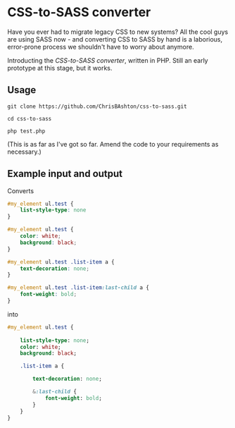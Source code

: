 # CSS-to-SASS converter

Have you ever had to migrate legacy CSS to new systems? All the cool guys are using SASS now - and converting CSS to SASS by hand is a laborious, error-prone process we shouldn't have to worry about anymore.

Introducting the *CSS-to-SASS converter*, written in PHP. Still an early prototype at this stage, but it works.

## Usage

```
git clone https://github.com/ChrisBAshton/css-to-sass.git

cd css-to-sass

php test.php
```

(This is as far as I've got so far. Amend the code to your requirements as necessary.)

## Example input and output

Converts

```css
#my_element ul.test {
    list-style-type: none
}

#my_element ul.test {
    color: white;
    background: black;
}

#my_element ul.test .list-item a {
    text-decoration: none;
}

#my_element ul.test .list-item:last-child a {
    font-weight: bold;
}
```

into

```sass
#my_element ul.test {
    
    list-style-type: none;
    color: white;
    background: black;

    .list-item a {

        text-decoration: none;

        &:last-child {
            font-weight: bold;
        }
    }
}
```